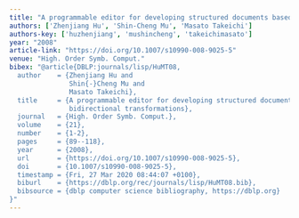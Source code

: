 ```yaml
---
title: "A programmable editor for developing structured documents based on bidirectional transformations"
authors: ['Zhenjiang Hu', 'Shin-Cheng Mu', 'Masato Takeichi']
authors-key: ['huzhenjiang', 'mushincheng', 'takeichimasato']
year: "2008"
article-link: "https://doi.org/10.1007/s10990-008-9025-5"
venue: "High. Order Symb. Comput."
bibex: "@article{DBLP:journals/lisp/HuMT08,
  author    = {Zhenjiang Hu and
               Shin{-}Cheng Mu and
               Masato Takeichi},
  title     = {A programmable editor for developing structured documents based on
               bidirectional transformations},
  journal   = {High. Order Symb. Comput.},
  volume    = {21},
  number    = {1-2},
  pages     = {89--118},
  year      = {2008},
  url       = {https://doi.org/10.1007/s10990-008-9025-5},
  doi       = {10.1007/s10990-008-9025-5},
  timestamp = {Fri, 27 Mar 2020 08:44:07 +0100},
  biburl    = {https://dblp.org/rec/journals/lisp/HuMT08.bib},
  bibsource = {dblp computer science bibliography, https://dblp.org}
}"
---
```

